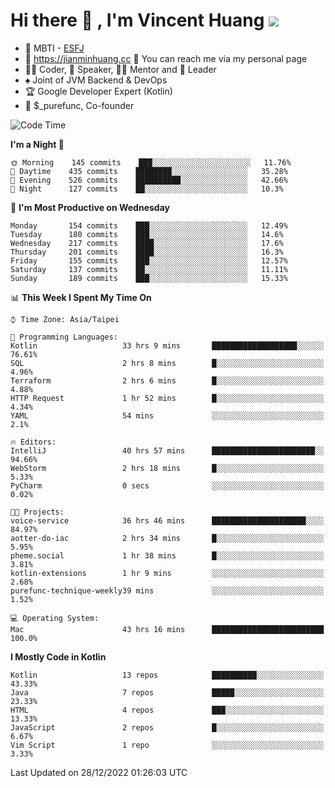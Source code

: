 # Hi there 👋 , I'm Vincent Huang ![](https://komarev.com/ghpvc/?username=Jian-Min-Huang)
- 👀 MBTI - [ESFJ](https://www.16personalities.com/esfj-personality)
- 💎 https://jianminhuang.cc 🙋 You can reach me via my personal page
- 👨‍💻 Coder, 🎤 Speaker, 👨‍🏫 Mentor and 🚀 Leader
- ♠️ Joint of JVM Backend & DevOps
- 🏆 Google Developer Expert (Kotlin)
- 💼 $_purefunc, Co-founder

<!--START_SECTION:waka-->
![Code Time](http://img.shields.io/badge/Code%20Time-1%2C398%20hrs%2048%20mins-blue)

**I'm a Night 🦉** 

```text
🌞 Morning    145 commits    ███░░░░░░░░░░░░░░░░░░░░░░   11.76% 
🌆 Daytime    435 commits    ████████░░░░░░░░░░░░░░░░░   35.28% 
🌃 Evening    526 commits    ██████████░░░░░░░░░░░░░░░   42.66% 
🌙 Night      127 commits    ██░░░░░░░░░░░░░░░░░░░░░░░   10.3%

```
📅 **I'm Most Productive on Wednesday** 

```text
Monday       154 commits    ███░░░░░░░░░░░░░░░░░░░░░░   12.49% 
Tuesday      180 commits    ███░░░░░░░░░░░░░░░░░░░░░░   14.6% 
Wednesday    217 commits    ████░░░░░░░░░░░░░░░░░░░░░   17.6% 
Thursday     201 commits    ████░░░░░░░░░░░░░░░░░░░░░   16.3% 
Friday       155 commits    ███░░░░░░░░░░░░░░░░░░░░░░   12.57% 
Saturday     137 commits    ██░░░░░░░░░░░░░░░░░░░░░░░   11.11% 
Sunday       189 commits    ███░░░░░░░░░░░░░░░░░░░░░░   15.33%

```


📊 **This Week I Spent My Time On** 

```text
⌚︎ Time Zone: Asia/Taipei

💬 Programming Languages: 
Kotlin                   33 hrs 9 mins       ███████████████████░░░░░░   76.61% 
SQL                      2 hrs 8 mins        █░░░░░░░░░░░░░░░░░░░░░░░░   4.96% 
Terraform                2 hrs 6 mins        █░░░░░░░░░░░░░░░░░░░░░░░░   4.88% 
HTTP Request             1 hr 52 mins        █░░░░░░░░░░░░░░░░░░░░░░░░   4.34% 
YAML                     54 mins             ░░░░░░░░░░░░░░░░░░░░░░░░░   2.1%

🔥 Editors: 
IntelliJ                 40 hrs 57 mins      ███████████████████████░░   94.66% 
WebStorm                 2 hrs 18 mins       █░░░░░░░░░░░░░░░░░░░░░░░░   5.33% 
PyCharm                  0 secs              ░░░░░░░░░░░░░░░░░░░░░░░░░   0.02%

🐱‍💻 Projects: 
voice-service            36 hrs 46 mins      █████████████████████░░░░   84.97% 
aotter-do-iac            2 hrs 34 mins       █░░░░░░░░░░░░░░░░░░░░░░░░   5.95% 
pheme.social             1 hr 38 mins        █░░░░░░░░░░░░░░░░░░░░░░░░   3.81% 
kotlin-extensions        1 hr 9 mins         ░░░░░░░░░░░░░░░░░░░░░░░░░   2.68% 
purefunc-technique-weekly39 mins             ░░░░░░░░░░░░░░░░░░░░░░░░░   1.52%

💻 Operating System: 
Mac                      43 hrs 16 mins      █████████████████████████   100.0%

```

**I Mostly Code in Kotlin** 

```text
Kotlin                   13 repos            ██████████░░░░░░░░░░░░░░░   43.33% 
Java                     7 repos             █████░░░░░░░░░░░░░░░░░░░░   23.33% 
HTML                     4 repos             ███░░░░░░░░░░░░░░░░░░░░░░   13.33% 
JavaScript               2 repos             █░░░░░░░░░░░░░░░░░░░░░░░░   6.67% 
Vim Script               1 repo              ░░░░░░░░░░░░░░░░░░░░░░░░░   3.33%

```



 Last Updated on 28/12/2022 01:26:03 UTC
<!--END_SECTION:waka-->
